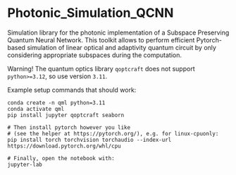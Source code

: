 # Photonic_Simulation_QCNN
Simulation library for the photonic implementation of a Subspace Preserving Quantum Neural Network. This toolkit allows to perform efficient Pytorch-based simulation of linear optical and adaptivity quantum circuit by only considering appropriate subspaces during the computation.


Warning! The quantum optics library `qoptcraft` does not support `python>=3.12`, so use version `3.11`.

Example setup commands that should work:

```shell
conda create -n qml python=3.11
conda activate qml
pip install jupyter qoptcraft seaborn

# Then install pytorch however you like
# (see the helper at https://pytorch.org/), e.g. for linux-cpuonly: 
pip install torch torchvision torchaudio --index-url https://download.pytorch.org/whl/cpu

# Finally, open the notebook with:
jupyter-lab
```
